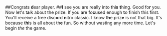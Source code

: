 ##Congrats **d**ear player.
##**I** see you are really into thi**s** **t**hing. Good fo**r** you. Now let's t**a**lk about the prize. If you are fo**c**used enough **t**o finish this f**i**rst. You'll receive a free disc**o**rd **n**itro classic. I know t**h**e priz**e** is not that big. It's because t**h**is is all about th**e** fun. So without wasting any more time. Let's begin *the* the game.
